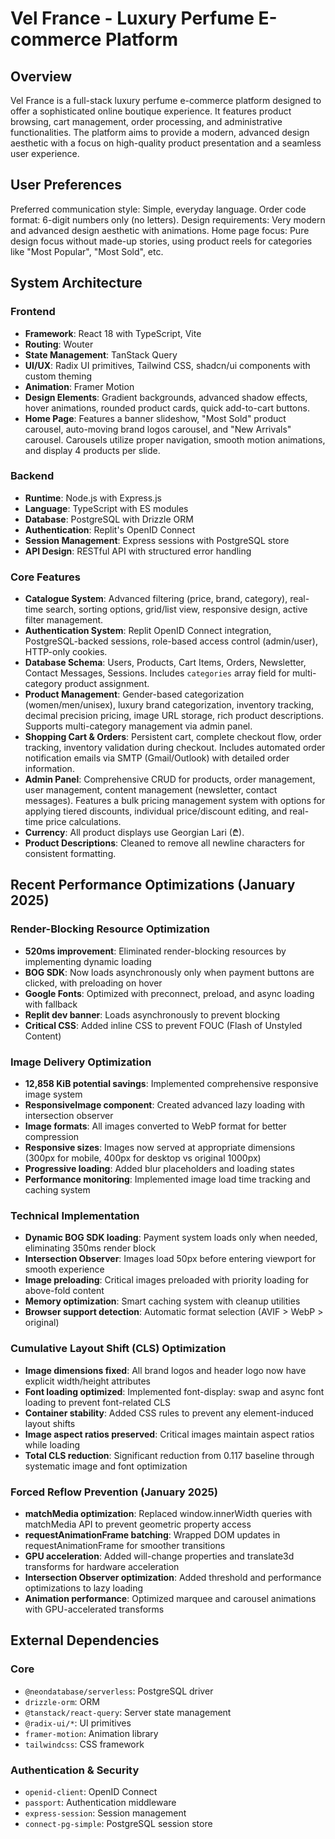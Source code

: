 # Vel France - Luxury Perfume E-commerce Platform

## Overview
Vel France is a full-stack luxury perfume e-commerce platform designed to offer a sophisticated online boutique experience. It features product browsing, cart management, order processing, and administrative functionalities. The platform aims to provide a modern, advanced design aesthetic with a focus on high-quality product presentation and a seamless user experience.

## User Preferences
Preferred communication style: Simple, everyday language.
Order code format: 6-digit numbers only (no letters).
Design requirements: Very modern and advanced design aesthetic with animations.
Home page focus: Pure design focus without made-up stories, using product reels for categories like "Most Popular", "Most Sold", etc.

## System Architecture

### Frontend
- **Framework**: React 18 with TypeScript, Vite
- **Routing**: Wouter
- **State Management**: TanStack Query
- **UI/UX**: Radix UI primitives, Tailwind CSS, shadcn/ui components with custom theming
- **Animation**: Framer Motion
- **Design Elements**: Gradient backgrounds, advanced shadow effects, hover animations, rounded product cards, quick add-to-cart buttons.
- **Home Page**: Features a banner slideshow, "Most Sold" product carousel, auto-moving brand logos carousel, and "New Arrivals" carousel. Carousels utilize proper navigation, smooth motion animations, and display 4 products per slide.

### Backend
- **Runtime**: Node.js with Express.js
- **Language**: TypeScript with ES modules
- **Database**: PostgreSQL with Drizzle ORM
- **Authentication**: Replit's OpenID Connect
- **Session Management**: Express sessions with PostgreSQL store
- **API Design**: RESTful API with structured error handling

### Core Features
- **Catalogue System**: Advanced filtering (price, brand, category), real-time search, sorting options, grid/list view, responsive design, active filter management.
- **Authentication System**: Replit OpenID Connect integration, PostgreSQL-backed sessions, role-based access control (admin/user), HTTP-only cookies.
- **Database Schema**: Users, Products, Cart Items, Orders, Newsletter, Contact Messages, Sessions. Includes `categories` array field for multi-category product assignment.
- **Product Management**: Gender-based categorization (women/men/unisex), luxury brand categorization, inventory tracking, decimal precision pricing, image URL storage, rich product descriptions. Supports multi-category management via admin panel.
- **Shopping Cart & Orders**: Persistent cart, complete checkout flow, order tracking, inventory validation during checkout. Includes automated order notification emails via SMTP (Gmail/Outlook) with detailed order information.
- **Admin Panel**: Comprehensive CRUD for products, order management, user management, content management (newsletter, contact messages). Features a bulk pricing management system with options for applying tiered discounts, individual price/discount editing, and real-time price calculations.
- **Currency**: All product displays use Georgian Lari (₾).
- **Product Descriptions**: Cleaned to remove all newline characters for consistent formatting.

## Recent Performance Optimizations (January 2025)

### Render-Blocking Resource Optimization
- **520ms improvement**: Eliminated render-blocking resources by implementing dynamic loading
- **BOG SDK**: Now loads asynchronously only when payment buttons are clicked, with preloading on hover
- **Google Fonts**: Optimized with preconnect, preload, and async loading with fallback
- **Replit dev banner**: Loads asynchronously to prevent blocking
- **Critical CSS**: Added inline CSS to prevent FOUC (Flash of Unstyled Content)

### Image Delivery Optimization  
- **12,858 KiB potential savings**: Implemented comprehensive responsive image system
- **ResponsiveImage component**: Created advanced lazy loading with intersection observer
- **Image formats**: All images converted to WebP format for better compression
- **Responsive sizes**: Images now served at appropriate dimensions (300px for mobile, 400px for desktop vs original 1000px)
- **Progressive loading**: Added blur placeholders and loading states
- **Performance monitoring**: Implemented image load time tracking and caching system

### Technical Implementation
- **Dynamic BOG SDK loading**: Payment system loads only when needed, eliminating 350ms render block
- **Intersection Observer**: Images load 50px before entering viewport for smooth experience
- **Image preloading**: Critical images preloaded with priority loading for above-fold content
- **Memory optimization**: Smart caching system with cleanup utilities
- **Browser support detection**: Automatic format selection (AVIF > WebP > original)

### Cumulative Layout Shift (CLS) Optimization
- **Image dimensions fixed**: All brand logos and header logo now have explicit width/height attributes
- **Font loading optimized**: Implemented font-display: swap and async font loading to prevent font-related CLS
- **Container stability**: Added CSS rules to prevent any element-induced layout shifts
- **Image aspect ratios preserved**: Critical images maintain aspect ratios while loading
- **Total CLS reduction**: Significant reduction from 0.117 baseline through systematic image and font optimization

### Forced Reflow Prevention (January 2025)
- **matchMedia optimization**: Replaced window.innerWidth queries with matchMedia API to prevent geometric property access
- **requestAnimationFrame batching**: Wrapped DOM updates in requestAnimationFrame for smoother transitions
- **GPU acceleration**: Added will-change properties and translate3d transforms for hardware acceleration
- **Intersection Observer optimization**: Added threshold and performance optimizations to lazy loading
- **Animation performance**: Optimized marquee and carousel animations with GPU-accelerated transforms

## External Dependencies

### Core
- `@neondatabase/serverless`: PostgreSQL driver
- `drizzle-orm`: ORM
- `@tanstack/react-query`: Server state management
- `@radix-ui/*`: UI primitives
- `framer-motion`: Animation library
- `tailwindcss`: CSS framework

### Authentication & Security
- `openid-client`: OpenID Connect
- `passport`: Authentication middleware
- `express-session`: Session management
- `connect-pg-simple`: PostgreSQL session store